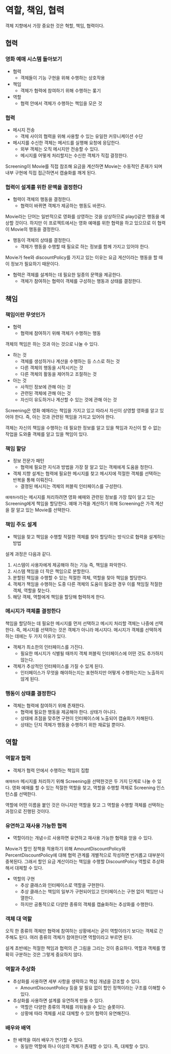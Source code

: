 # 역할, 책임, 협력

객체 지향에서 가장 중요한 것은 혁할, 책임, 협력이다.

## 협력

### 영화 예매 시스템 돌아보기

- 협력
    - 객체들이 기능 구현을 위해 수행하는 상호작용
- 책임
    - 객체가 협력에 참여하기 위해 수행하는 롲기
- 역할
    - 협력 안에서 객체가 수행하는 책임을 모은 것

### 협력

- 메시지 전송
    - 객체 사이의 협력을 위해 사용할 수 있는 유일한 커뮤니케이션 수단
- 메시지를 수신한 객체는 메서드를 실행해 요청에 응답한다.
    - 외부 객체는 오직 메시지만 전송할 수 있다.
    - 메시지를 어떻게 처리할지는 수신한 객체가 직접 결정한다.

Screening이 Movie를 직접 참조해 요금을 계산하면 Movie는 수동적인 존재가 되며 내부 구현에 직접 접근하면서 캡슐화를 깨게 된다.

### 협력이 설계를 위한 문맥을 결정한다

- 협력이 객체의 행동을 결정한다.
    - 협력이 바뀌면 객체가 제공하는 행동도 바뀐다.

Movie라는 단어는 일반적으로 영화를 상영하는 것을 상상하므로 play()같은 행동을 예상할 것이다. 하지만 이 프로젝트에서는 영화 예매를 위한 협력을 하고 있으므로 이 협력이 Movie의 행동을 결정한다.

- 행동이 객체의 상태를 결정한다.
    - 객체가 행동을 수행할 때 필요로 하는 정보를 함께 가지고 있어야 한다.

Movie가 fee와 discountPolicy를 가지고 있는 이유는 요금 게산이라는 행동을 할 때 이 정보가 필요하기 때문이다.

- 협력은 객체를 설계하는 데 필요한 일종의 문맥을 제공한다.
    - 객체가 참여하는 협력이 객체를 구성하는 행동과 상태를 결정한다.

## 책임

### 책임이란 무엇인가

- 협력
    - 협력에 참여하기 위해 객체가 수행하는 행동

객체의 책임은 하는 것과 아는 것으로 나눌 수 있다.

- 하는 것
    - 객체를 생성하거나 계산을 수행하는 등 스스로 하는 것
    - 다른 객체의 행동을 시작시키는 것
    - 다른 객체의 활동을 제어하고 조절하는 것
- 아는 것
    - 사적인 정보에 관해 아는 것
    - 관련된 객체에 관해 아는 것
    - 자신이 유도하거나 계산할 수 있는 것에 관해 아는 것

Screening은 영화 예매라는 책임을 가지고 있고 따라서 자신이 상영할 영화를 알고 있어야 한다. 즉, 아는 것과 관련된 책임을 가지고 있어야 한다.

객체는 자신의 책임을 수행하는 데 필요한 정보를 알고 있을 책임과 자신이 할 수 없는 작업을 도와줄 객체를 알고 있을 책임이 있다.

### 책임 할당

- 정보 전문가 패턴
    - 협력에 필요한 지식과 방법을 가장 잘 알고 있는 객체에게 도움을 청한다.
- 객체 지향 설계는 협력에 필요한 메시지를 찾고 메시지에 적절한 객체를 선택하는 반복을 통해 이뤄진다.
    - 결졍된 메시지는 객체의 퍼블릭 인터페이스를 구성한다.

`예매하라`라는 메시지를 처리하려면 영화 예매와 관련된 정보를 가장 많이 알고 있는 Screening에게 책임을 할당한다. 예매 가격을 계산하기 위해 Screening은 가격 계산을 잘 알고 있는 Movie를
선택한다.

### 책임 주도 설계

- 책임을 찾고 책임을 수행할 적절한 객체를 찾아 할당하는 방식으로 협력을 설계하는 방법

설계 과정은 다음과 같다.

1. 시스템이 사용자에게 제공해야 하는 기능 즉, 책임을 파악한다.
2. 시스템 책임을 더 작은 책임으로 분할한다.
3. 분할된 책임을 수행할 수 있는 적절한 객체, 역할을 찾아 책임을 할당한다.
4. 객체가 책임을 수행하는 도중 다른 객체의 도움이 필요한 경우 이를 책임질 적절한 객체, 역할을 찾는다.
5. 해당 객체, 역할에게 책임을 할당해 협력하게 한다.

### 메시지가 객체를 결정한다

책임을 할당하는 데 필요한 메시지를 먼저 선택하고 메시지 처리할 객체는 나중에 선택한다. 즉, 메시지를 선택하는 것은 객체가 아니라 메시지다. 메시지가 객체를 선택하게 하는 데에는 두 가지 이유가 있다.

- 객체가 최소한의 인터페이스를 가진다.
    - 필요한 메시지가 식별될 때까지 객체 퍼블릭 인터페이스에 어떤 것도 추가하지 않는다.
- 객체가 추상적인 인터페이스를 가질 수 있게 된다.
    - 인터페이스가 무엇을 해야하는지는 표현하지만 어떻게 수행하는지는 노출하지 않게 된다.

### 행동이 상태를 결정한다

- 객체는 협력에 참여하기 위해 존재한다.
    - 협력에 필요한 행동을 제공해야 한다. 상태가 아니다.
    - 상태에 초점을 맞추면 구현이 인터페이스에 노출되어 캡슐화가 저해된다.
    - 상태는 단지 객체가 행동을 수행하기 위한 재료일 뿐이다.

## 역할

### 역할과 협력

- 객체가 협력 안에서 수행하는 책임의 집합

`예매하라` 메시지를 처리하기 위해 Screening을 선택한것은 두 가지 단계로 나눌 수 있다. 영화 예매를 할 수 있는 적절한 역할을 찾고, 역할을 수행할 객체로 Screening 인스턴스를 선택한다.

역할에 어떤 이름을 붙인 것은 아니지만 역할을 찾고 그 역할을 수행할 객체를 선택하는 과정으로 진행된 것이다.

### 유연하고 재사용 가능한 협력

- 역할이라는 개념ㅇ르 사용하면 유연하고 재사용 가능한 협력을 얻을 수 있다.

Movie가 할인 정책을 적용하기 위해 AmountDiscountPolicy와 PercentDiscountPolicy에 대해 협력 관계를 개별적으로 작성하면 번거롭고 대부분이 중복된다. 그래서 할인 요금 계산이라는
책임을 수행할 DiscountPolicy 역할로 추상화해서 대체할 수 있다.

- 역할의 구현
    - 추상 클래스와 인터페이스로 역할을 구현한다.
    - 추상 클래스는 책임의 일부가 구현되어있고 인터페이스는 구현 없이 책임만 나열한다.
    - 하지만 공통적으로 다양한 종류의 객체를 캡슐화하는 추상화를 수행한다.

### 객체 대 역할

오직 한 종류의 객체만 협력에 참여하는 상황에서는 굳이 역할이라기 보다는 객체로 간주해도 된다. 여러 종류의 객체가 참여한다면 역할이라고 부르면 된다.

설계 초반에는 적절한 책임과 협력의 큰 그림을 그리는 것이 중요하다. 역할과 객체를 명확히 구분하는 것은 그렇게 중요하지 않다.

### 역할과 추상화

- 추상화를 사용하면 세부 사항을 생략하고 핵심 개념을 강조할 수 있다.
    - AmountDiscountPolicy 등을 알 필요 없이 할인 정책이라는 구조를 이해할 수 있다.
- 추상화를 사용하면 설계를 유연하게 만들 수 있다.
    - 역할은 다양한 종류의 객체를 끼워놓을 수 있는 슬롯이다.
    - 상황에 따라 객체를 서로 대체할 수 있어 협력이 유연해진다.
  
### 배우와 배역

- 한 배역을 여러 배우가 연기할 수 있다.
  - 동일한 역할에 하나 이상의 객체가 존재할 수 있다. 즉, 대체할 수 있다.